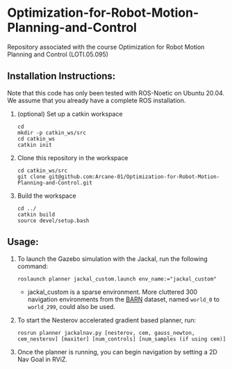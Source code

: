 # Optimization-for-Robot-Motion-Planning-and-Control
Repository associated with the course Optimization for Robot Motion Planning and Control (LOTI.05.095)

## Installation Instructions:

Note that this code has only been tested with ROS-Noetic on Ubuntu 20.04. We assume that you already have a complete ROS installation.

1. (optional) Set up a catkin workspace

	```
	cd
	mkdir -p catkin_ws/src
	cd catkin_ws
	catkin init
	```

2. Clone this repository in the workspace 

	```
	cd catkin_ws/src
	git clone git@github.com:Arcane-01/Optimization-for-Robot-Motion-Planning-and-Control.git
	```

3. Build the workspace

	```
	cd ../
	catkin build
	source devel/setup.bash
	```
## Usage: 

1. To launch the Gazebo simulation with the Jackal, run the following command:

	```
	roslaunch planner jackal_custom.launch env_name:="jackal_custom"
	```
	* jackal_custom is a sparse environment. More cluttered 300 navigation environments from the [BARN](https://cs.gmu.edu/~xiao/Research/BARN/BARN.html) dataset, named `world_0` to `world_299`, could also be used.

2. To start the Nesterov accelerated gradient based planner, run:
	```
	rosrun planner jackalnav.py [nesterov, cem, gauss_newton, cem_nesterov] [maxiter] [num_controls] [num_samples (if using cem)]
	```
	
3. Once the planner is running, you can begin navigation by setting a 2D Nav Goal in RViZ.